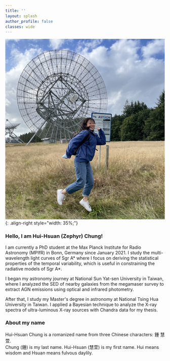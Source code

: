 ```yaml
---
title: ''
layout: splash
author_profile: false
classes: wide
---
```



![styled-image](/assets/images/jive_jump.jpg){: .align-right style="width: 35%;"}

### Hello, I am Hui-Hsuan (Zephyr) Chung!

I am currently a PhD student at the Max Planck Institute for Radio Astronomy (MPIfR) in Bonn, Germany since January 2021. I study the multi-wavelength light curves of Sgr A\* where I focus on deriving the statistical properties of the temporal variability, which is useful in constraining the radiative models of Sgr A\*.

I began my astronomy journey at National Sun Yat-sen University in Taiwan, where I analyzed the SED of nearby galaxies from the megamaser survey to extract AGN emissions using optical and infrared photometry. 

After that, I study my Master's degree in astronomy at National Tsing Hua University in Taiwan. I applied a Bayesian technique to analyze the X-ray spectra of ultra-luminous X-ray sources with Chandra data for my thesis.

### About my name
Hui-Hsuan Chung is a romanized name from three Chinese characters: 鍾 慧萱. 
<br /> Chung (鍾) is my last name. Hui-Hsuan (慧萱) is my first name. Hui means wisdom and Hsuan means fulvous daylily. 
